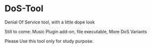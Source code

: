 DoS-Tool
========

Denial Of Service tool, with a little dope look

Still to come: Music Plugin add-on, file executable, More DoS Variants

Please Use this tool only for study purpose.
